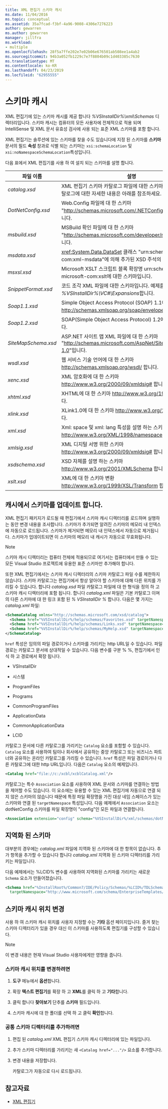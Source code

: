 ```yaml
---
title: XML 편집기 스키마 캐시
ms.date: 11/04/2016
ms.topic: conceptual
ms.assetid: 35a7fcad-f3bf-4a96-9008-4306e7276223
author: gewarren
ms.author: gewarren
manager: jillfra
ms.workload:
- multiple
ms.openlocfilehash: 28f5a7ffe202e7e02b06e676501ab508ee1a4ab2
ms.sourcegitcommit: 94b3a052fb1229c7e7f8804b09c1d403385c7630
ms.translationtype: MT
ms.contentlocale: ko-KR
ms.lasthandoff: 04/23/2019
ms.locfileid: "62955555"
---
```

# <a name="schema-cache"></a>스키마 캐시

XML 편집기에 있는 스키마 캐시를 제공 합니다 *%VSInstallDir%\xml\Schemas* 디렉터리입니다. 스키마 캐시는 컴퓨터의 모든 사용자에 전체적으로 적용 되며 IntelliSense 및 XML 문서 유효성 검사에 사용 되는 표준 XML 스키마를 포함 합니다.

XML 편집기는 솔루션에 있는 스키마를 찾을 수도 있습니다에 지정 된 스키마를 **스키마** 문서의 필드 **속성** 창과로 식별 되는 스키마는 `xsi:schemaLocation` 및 `xsi:noNamespaceSchemaLocation`특성입니다.

다음 표에서 XML 편집기를 사용 하 여 설치 되는 스키마를 설명 합니다.

| 파일 이름 | 설명 |
|-| - |
| *catalog.xsd* | XML 편집기 스키마 카탈로그 파일에 대한 스키마입니다. 스키마 카탈로그에 대한 자세한 내용은 아래를 참조하세요. |
| *DotNetConfig.xsd* | Web.Config 파일에 대 한 스키마 "<http://schemas.microsoft.com/.NETConfiguration/v2.0>"입니다. |
| *msbuild.xsd* | MSBuild 확인 파일에 대 한 스키마 "<http://schemas.microsoft.com/developer/msbuild/2003>"입니다. |
| *msdata.xsd* | <xref:System.Data.DataSet> 클래스 "urn:schemas-microsoft-com:xml-msdata"에 의해 추가된 XSD 주석의 스키마입니다. |
| *msxsl.xsd* | Microsoft XSLT 스크립트 블록 확장명 urn:schemas-microsoft-com:xslt에 대한 스키마입니다. |
| *SnippetFormat.xsd* | 코드 조각 XML 파일에 대한 스키마입니다. 예제를 보려면 *%VSInstallDir%\VC#\Expansions*합니다. |
| *Soap1.1.xsd* | Simple Object Access Protocol (SOAP) 1.1에 대 한 스키마 http://schemas.xmlsoap.org/soap/envelope/ 합니다. |
| *Soap1.2.xsd* | SOAP(Simple Object Access Protocol) 1.2에 대한 스키마입니다. |
| *SiteMapSchema.xsd* | ASP.NET 사이트 맵 XML 파일에 대 한 스키마 "<http://schemas.microsoft.com/AspNet/SiteMap-File-1.0>"입니다. |
| *wsdl.xsd* | 웹 서비스 기술 언어에 대 한 스키마 http://schemas.xmlsoap.org/wsdl/ 합니다. |
| *xenc.xsd* | XML 암호화에 대 한 스키마 http://www.w3.org/2000/09/xmldsig# 합니다. |
| *xhtml.xsd* | XHTML에 대 한 스키마 http://www.w3.org/1999/xhtml 합니다. |
| *xlink.xsd* | XLink1.0에 대 한 스키마 http://www.w3.org/1999/xlink 합니다. |
| *xml.xsd* | Xml: space 및 xml: lang 특성을 설명 하는 스키마 http://www.w3.org/XML/1998/namespace 합니다. |
| *xmlsig.xsd* | XML 디지털 서명 위한 스키마 http://www.w3.org/2000/09/xmldsig# 합니다. |
| *xsdschema.xsd* | XSD 자체를 설명 하는 스키마 http://www.w3.org/2001/XMLSchema 합니다. |
| *xslt.xsd* | XML에 대 한 스키마 변환 http://www.w3.org/1999/XSL/Transform 합니다. |

## <a name="update-schemas-in-the-cache"></a>캐시에서 스키마를 업데이트 합니다.

XML 편집기 패키지가 로드될 때 편집기에서 스키마 캐시 디렉터리를 로드하며 실행하는 동안 변경 내용을 조사합니다. 스키마가 추가되면 알려진 스키마의 메모리 내 인덱스에 자동으로 로드됩니다. 스키마가 제거되면 메모리 내 인덱스에서 자동으로 제거됩니다. 스키마가 업데이트되면 이 스키마의 메모리 내 캐시가 자동으로 무효화됩니다.

> [!NOTE]
> 스키마 캐시 디렉터리는 컴퓨터 전체에 적용되므로 여기서는 컴퓨터에서 만들 수 있는 모든 Visual Studio 프로젝트에 유용한 표준 스키마만 추가해야 합니다.

또한 XML 편집기에서는 스키마 캐시 디렉터리의 스키마 카탈로그 파일 수를 제한하지 않습니다. 스키마 카탈로그는 편집기에서 항상 알아야 할 스키마에 대해 다른 위치를 가리킬 수 있습니다. 합니다 *catalog.xsd* 파일 카탈로그 파일에 대 한 형식을 정의 하 고 스키마 캐시 디렉터리에 포함 됩니다. 합니다 *catalog.xml* 파일은 기본 카탈로그 이며의 다른 스키마에 대 한 링크 포함 된 *% VSInstallDir %* 합니다. 다음은 몇 가지는 *catalog.xml* 파일:

```xml
<SchemaCatalog xmlns="http://schemas.microsoft.com/xsd/catalog">
  <Schema href="%VSInstallDir%/help/schemas/Favorites.xsd" targetNamespace="urn:Favorites-Schema"/>
  <Schema href="%VSInstallDir%/help/schemas/Links.xsd" targetNamespace="urn:Links-Schema"/>
  <Schema href="%VSInstallDir%/help/schemas/MyHelp.xsd" targetNamespace="urn:VSHelp-Schema"/>
</SchemaCatalog>
```

`href` 특성은 임의의 파일 경로이거나 스키마를 가리키는 http URL일 수 있습니다. 파일 경로는 카탈로그 문서에 상대적일 수 있습니다. 다음 변수를 구분 % %, 편집기에서 인식 하 고 경로에서 확장 됩니다.

- VSInstallDir

- 시스템

- ProgramFiles

- Programs

- CommonProgramFiles

- ApplicationData

- CommonApplicationData

- LCID

카탈로그 문서에 다른 카탈로그를 가리키는 `Catalog` 요소를 포함할 수 있습니다. `Catalog` 요소를 사용하여 팀이나 회사에서 공유하는 중앙 카탈로그 또는 비즈니스 파트너와 공유하는 온라인 카탈로그를 가리킬 수 있습니다. `href` 특성은 파일 경로이거나 다른 카탈로그에 대한 http URL입니다. 다음은 `Catalog` 요소의 예제입니다.

```xml
<Catalog href="file://c:/xcbl/xcblCatalog.xml"/>
```

카탈로그는 특수 `Association` 요소를 사용하여 XML 문서와 스키마를 연결하는 방법을 제어할 수도 있습니다. 이 요소에는 유용할 수 있는 XML 편집기에 자동으로 연결 되지 않은 스키마의 않습니다 때문에 특정 파일 확장명을 가진 대상 네임 스페이스가 있는 스키마와 연결 된 `targetNamespace` 특성입니다. 다음 예제에서 `Association` 요소는 dotNetConfig 스키마를 파일 확장명이 "config"인 모든 파일과 연결합니다.

```xml
<Association extension="config" schema="%VSInstallDir%/xml/schemas/dotNetConfig.xsd"/>
```

## <a name="localized-schemas"></a>지역화 된 스키마

대부분의 경우에는 *catalog.xml* 파일에 지역화 된 스키마에 대 한 항목이 없습니다. 추가 항목을 추가할 수 있습니다 합니다 *catalog.xml* 지역화 된 스키마 디렉터리를 가리키는 파일입니다.

다음 예제에서는 %LCID% 변수를 사용하여 지역화된 스키마를 가리키는 새로운 `Schema` 요소가 만들어졌습니다.

```xml
<Schema href="%InstallRoot%/Common7/IDE/Policy/Schemas/%LCID%/TDLSchema.xsd"
  targetNamespace="http://www.microsoft.com/schema/EnterpriseTemplates/TDLSchema"/>
```

## <a name="change-the-location-of-the-schema-cache"></a>스키마 캐시 위치 변경

사용 하 여 스키마 캐시 위치를 사용자 지정할 수는 **기타** 옵션 페이지입니다. 즐겨 찾는 스키마 디렉터리가 있을 경우 대신 이 스키마를 사용하도록 편집기를 구성할 수 있습니다.

> [!NOTE]
> 이 변경 내용은 현재 Visual Studio 사용자에게만 영향을 줍니다.

### <a name="to-change-the-schema-cache-location"></a>스키마 캐시 위치를 변경하려면

1. **도구** 메뉴에서 **옵션**합니다.

2. 확장 **텍스트 편집기**를 확장 하 고 **XML**를 클릭 하 고 **기타**합니다.

3. 클릭 합니다 **찾아보기** 단추를 **스키마** 필드입니다.

4. 스키마 캐시에 대 한 폴더를 선택 하 고 클릭 **확인**합니다.

### <a name="to-add-another-directory-of-common-schemas"></a>공통 스키마 디렉터리를 추가하려면

1. 편집 된 *catalog.xml* XML 편집기 스키마 캐시 디렉터리에 있는 파일입니다.

2. 추가 스키마 디렉터리를 가리키는 새 `<Catalog href="..."/>` 요소를 추가합니다.

3. 변경 내용을 저장합니다.

   카탈로그가 자동으로 다시 로드됩니다.

## <a name="see-also"></a>참고자료

- [XML 편집기](../xml-tools/xml-editor.md)